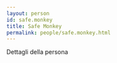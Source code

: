 ```yaml
---
layout: person
id: safe.monkey
title: Safe Monkey
permalink: people/safe.monkey.html
---
```


Dettagli della persona